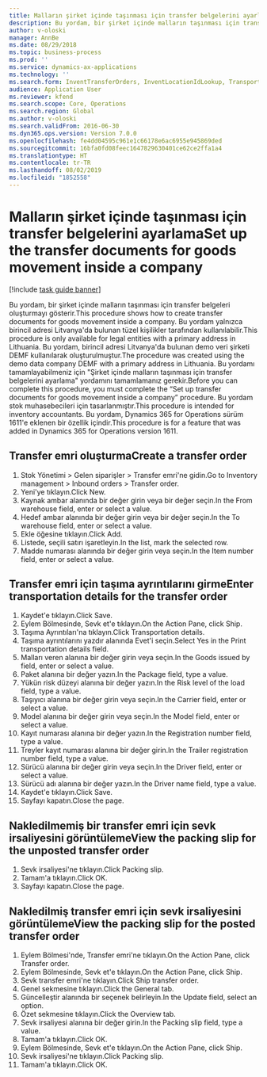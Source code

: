 ```yaml
---
title: Malların şirket içinde taşınması için transfer belgelerini ayarlama
description: Bu yordam, bir şirket içinde malların taşınması için transfer belgeleri oluşturmayı gösterir.
author: v-oloski
manager: AnnBe
ms.date: 08/29/2018
ms.topic: business-process
ms.prod: ''
ms.service: dynamics-ax-applications
ms.technology: ''
ms.search.form: InventTransferOrders, InventLocationIdLookup, TransportationDocument, HcmWorkerLookUp, SrsReportViewerForm, InventTransferParmShip
audience: Application User
ms.reviewer: kfend
ms.search.scope: Core, Operations
ms.search.region: Global
ms.author: v-oloski
ms.search.validFrom: 2016-06-30
ms.dyn365.ops.version: Version 7.0.0
ms.openlocfilehash: fe4dd04595c961e1c66178e6ac6955e945869ded
ms.sourcegitcommit: 16bfa0fd08feec1647829630401ce62ce2ffa1a4
ms.translationtype: HT
ms.contentlocale: tr-TR
ms.lasthandoff: 08/02/2019
ms.locfileid: "1852558"
---
```

# <a name="set-up-the-transfer-documents-for-goods-movement-inside-a-company"></a><span data-ttu-id="b158c-103">Malların şirket içinde taşınması için transfer belgelerini ayarlama</span><span class="sxs-lookup"><span data-stu-id="b158c-103">Set up the transfer documents for goods movement inside a company</span></span>

[!include [task guide banner](../../includes/task-guide-banner.md)]

<span data-ttu-id="b158c-104">Bu yordam, bir şirket içinde malların taşınması için transfer belgeleri oluşturmayı gösterir.</span><span class="sxs-lookup"><span data-stu-id="b158c-104">This procedure shows how to create transfer documents for goods movement inside a company.</span></span> <span data-ttu-id="b158c-105">Bu yordam yalnızca birincil adresi Litvanya'da bulunan tüzel kişilikler tarafından kullanılabilir.</span><span class="sxs-lookup"><span data-stu-id="b158c-105">This procedure is only available for legal entities with a primary address in Lithuania.</span></span> <span data-ttu-id="b158c-106">Bu yordam, birincil adresi Litvanya'da bulunan demo veri şirketi DEMF kullanılarak oluşturulmuştur.</span><span class="sxs-lookup"><span data-stu-id="b158c-106">The procedure was created using the demo data company DEMF with a primary address in Lithuania.</span></span> <span data-ttu-id="b158c-107">Bu yordamı tamamlayabilmeniz için "Şirket içinde malların taşınması için transfer belgelerini ayarlama" yordamını tamamlamanız gerekir.</span><span class="sxs-lookup"><span data-stu-id="b158c-107">Before you can complete this procedure, you must complete the “Set up transfer documents for goods movement inside a company” procedure.</span></span> <span data-ttu-id="b158c-108">Bu yordam stok muhasebecileri için tasarlanmıştır.</span><span class="sxs-lookup"><span data-stu-id="b158c-108">This procedure is intended for inventory accountants.</span></span> <span data-ttu-id="b158c-109">Bu yordam, Dynamics 365 for Operations sürüm 1611'e eklenen bir özellik içindir.</span><span class="sxs-lookup"><span data-stu-id="b158c-109">This procedure is for a feature that was added in Dynamics 365 for Operations version 1611.</span></span>


## <a name="create-a-transfer-order"></a><span data-ttu-id="b158c-110">Transfer emri oluşturma</span><span class="sxs-lookup"><span data-stu-id="b158c-110">Create a transfer order</span></span>
1. <span data-ttu-id="b158c-111">Stok Yönetimi > Gelen siparişler > Transfer emri'ne gidin.</span><span class="sxs-lookup"><span data-stu-id="b158c-111">Go to Inventory management > Inbound orders > Transfer order.</span></span>
2. <span data-ttu-id="b158c-112">Yeni'ye tıklayın.</span><span class="sxs-lookup"><span data-stu-id="b158c-112">Click New.</span></span>
3. <span data-ttu-id="b158c-113">Kaynak ambar alanında bir değer girin veya bir değer seçin.</span><span class="sxs-lookup"><span data-stu-id="b158c-113">In the From warehouse field, enter or select a value.</span></span>
4. <span data-ttu-id="b158c-114">Hedef ambar alanında bir değer girin veya bir değer seçin.</span><span class="sxs-lookup"><span data-stu-id="b158c-114">In the To warehouse field, enter or select a value.</span></span>
5. <span data-ttu-id="b158c-115">Ekle öğesine tıklayın.</span><span class="sxs-lookup"><span data-stu-id="b158c-115">Click Add.</span></span>
6. <span data-ttu-id="b158c-116">Listede, seçili satırı işaretleyin.</span><span class="sxs-lookup"><span data-stu-id="b158c-116">In the list, mark the selected row.</span></span>
7. <span data-ttu-id="b158c-117">Madde numarası alanında bir değer girin veya seçin.</span><span class="sxs-lookup"><span data-stu-id="b158c-117">In the Item number field, enter or select a value.</span></span>

## <a name="enter-transportation-details-for-the-transfer-order"></a><span data-ttu-id="b158c-118">Transfer emri için taşıma ayrıntılarını girme</span><span class="sxs-lookup"><span data-stu-id="b158c-118">Enter transportation details for the transfer order</span></span>
1. <span data-ttu-id="b158c-119">Kaydet'e tıklayın.</span><span class="sxs-lookup"><span data-stu-id="b158c-119">Click Save.</span></span>
2. <span data-ttu-id="b158c-120">Eylem Bölmesinde, Sevk et'e tıklayın.</span><span class="sxs-lookup"><span data-stu-id="b158c-120">On the Action Pane, click Ship.</span></span>
3. <span data-ttu-id="b158c-121">Taşıma Ayrıntıları'na tıklayın.</span><span class="sxs-lookup"><span data-stu-id="b158c-121">Click Transportation details.</span></span>
4. <span data-ttu-id="b158c-122">Taşıma ayrıntılarını yazdır alanında Evet'i seçin.</span><span class="sxs-lookup"><span data-stu-id="b158c-122">Select Yes in the Print transportation details field.</span></span>
5. <span data-ttu-id="b158c-123">Malları veren alanına bir değer girin veya seçin.</span><span class="sxs-lookup"><span data-stu-id="b158c-123">In the Goods issued by field, enter or select a value.</span></span>
6. <span data-ttu-id="b158c-124">Paket alanına bir değer yazın.</span><span class="sxs-lookup"><span data-stu-id="b158c-124">In the Package field, type a value.</span></span>
7. <span data-ttu-id="b158c-125">Yükün risk düzeyi alanına bir değer yazın.</span><span class="sxs-lookup"><span data-stu-id="b158c-125">In the Risk level of the load field, type a value.</span></span>
8. <span data-ttu-id="b158c-126">Taşıyıcı alanına bir değer girin veya seçin.</span><span class="sxs-lookup"><span data-stu-id="b158c-126">In the Carrier field, enter or select a value.</span></span>
9. <span data-ttu-id="b158c-127">Model alanına bir değer girin veya seçin.</span><span class="sxs-lookup"><span data-stu-id="b158c-127">In the Model field, enter or select a value.</span></span>
10. <span data-ttu-id="b158c-128">Kayıt numarası alanına bir değer yazın.</span><span class="sxs-lookup"><span data-stu-id="b158c-128">In the Registration number field, type a value.</span></span>
11. <span data-ttu-id="b158c-129">Treyler kayıt numarası alanına bir değer girin.</span><span class="sxs-lookup"><span data-stu-id="b158c-129">In the Trailer registration number field, type a value.</span></span>
12. <span data-ttu-id="b158c-130">Sürücü alanına bir değer girin veya seçin.</span><span class="sxs-lookup"><span data-stu-id="b158c-130">In the Driver field, enter or select a value.</span></span>
13. <span data-ttu-id="b158c-131">Sürücü adı alanına bir değer yazın.</span><span class="sxs-lookup"><span data-stu-id="b158c-131">In the Driver name field, type a value.</span></span>
14. <span data-ttu-id="b158c-132">Kaydet'e tıklayın.</span><span class="sxs-lookup"><span data-stu-id="b158c-132">Click Save.</span></span>
15. <span data-ttu-id="b158c-133">Sayfayı kapatın.</span><span class="sxs-lookup"><span data-stu-id="b158c-133">Close the page.</span></span>

## <a name="view-the-packing-slip-for-the-unposted-transfer-order"></a><span data-ttu-id="b158c-134">Nakledilmemiş bir transfer emri için sevk irsaliyesini görüntüleme</span><span class="sxs-lookup"><span data-stu-id="b158c-134">View the packing slip for the unposted transfer order</span></span>
1. <span data-ttu-id="b158c-135">Sevk irsaliyesi'ne tıklayın.</span><span class="sxs-lookup"><span data-stu-id="b158c-135">Click Packing slip.</span></span>
2. <span data-ttu-id="b158c-136">Tamam'a tıklayın.</span><span class="sxs-lookup"><span data-stu-id="b158c-136">Click OK.</span></span>
3. <span data-ttu-id="b158c-137">Sayfayı kapatın.</span><span class="sxs-lookup"><span data-stu-id="b158c-137">Close the page.</span></span>

## <a name="view-the-packing-slip-for-the-posted-transfer-order"></a><span data-ttu-id="b158c-138">Nakledilmiş transfer emri için sevk irsaliyesini görüntüleme</span><span class="sxs-lookup"><span data-stu-id="b158c-138">View the packing slip for the posted transfer order</span></span>
1. <span data-ttu-id="b158c-139">Eylem Bölmesi'nde, Transfer emri'ne tıklayın.</span><span class="sxs-lookup"><span data-stu-id="b158c-139">On the Action Pane, click Transfer order.</span></span>
2. <span data-ttu-id="b158c-140">Eylem Bölmesinde, Sevk et'e tıklayın.</span><span class="sxs-lookup"><span data-stu-id="b158c-140">On the Action Pane, click Ship.</span></span>
3. <span data-ttu-id="b158c-141">Sevk transfer emri'ne tıklayın.</span><span class="sxs-lookup"><span data-stu-id="b158c-141">Click Ship transfer order.</span></span>
4. <span data-ttu-id="b158c-142">Genel sekmesine tıklayın.</span><span class="sxs-lookup"><span data-stu-id="b158c-142">Click the General tab.</span></span>
5. <span data-ttu-id="b158c-143">Güncelleştir alanında bir seçenek belirleyin.</span><span class="sxs-lookup"><span data-stu-id="b158c-143">In the Update field, select an option.</span></span>
6. <span data-ttu-id="b158c-144">Özet sekmesine tıklayın.</span><span class="sxs-lookup"><span data-stu-id="b158c-144">Click the Overview tab.</span></span>
7. <span data-ttu-id="b158c-145">Sevk irsaliyesi alanına bir değer girin.</span><span class="sxs-lookup"><span data-stu-id="b158c-145">In the Packing slip field, type a value.</span></span>
8. <span data-ttu-id="b158c-146">Tamam'a tıklayın.</span><span class="sxs-lookup"><span data-stu-id="b158c-146">Click OK.</span></span>
9. <span data-ttu-id="b158c-147">Eylem Bölmesinde, Sevk et'e tıklayın.</span><span class="sxs-lookup"><span data-stu-id="b158c-147">On the Action Pane, click Ship.</span></span>
10. <span data-ttu-id="b158c-148">Sevk irsaliyesi'ne tıklayın.</span><span class="sxs-lookup"><span data-stu-id="b158c-148">Click Packing slip.</span></span>
11. <span data-ttu-id="b158c-149">Tamam'a tıklayın.</span><span class="sxs-lookup"><span data-stu-id="b158c-149">Click OK.</span></span>

